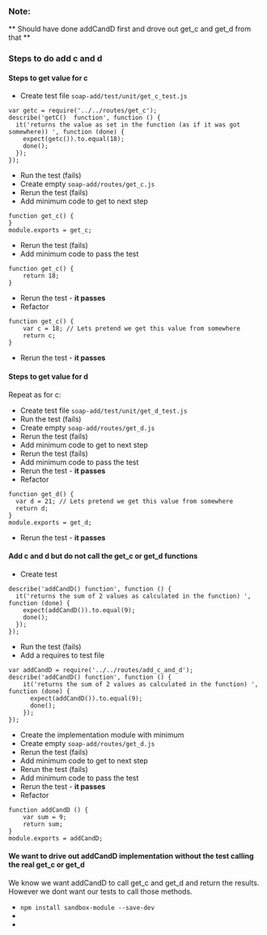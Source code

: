 ### Note:
** Should have done addCandD first and drove out get_c and get_d from that **

### Steps to do add c and d

#### Steps to get value for c
* Create test file `soap-add/test/unit/get_c_test.js`
```
var getc = require('../../routes/get_c');
describe('getC()  function', function () {
  it('returns the value as set in the function (as if it was got somewhere)) ', function (done) {
    expect(getc()).to.equal(18);
    done();
  });
});
```
* Run the test (fails)
* Create empty `soap-add/routes/get_c.js`
* Rerun the test (fails)
* Add minimum code to get to next step
```
function get_c() {
}
module.exports = get_c;
```
* Rerun the test (fails)
* Add minimum code to pass the test
```
function get_c() {
    return 18; 
}
```
* Rerun the test - **it passes**
* Refactor
```
function get_c() {
    var c = 18; // Lets pretend we get this value from somewhere
    return c;
}
```
* Rerun the test - **it passes**

#### Steps to get value for d
Repeat as for c:
* Create test file `soap-add/test/unit/get_d_test.js`
* Run the test (fails)
* Create empty `soap-add/routes/get_d.js`
* Rerun the test (fails)
* Add minimum code to get to next step
* Rerun the test (fails)
* Add minimum code to pass the test
* Rerun the test - **it passes**
* Refactor
```
function get_d() {
  var d = 21; // Lets pretend we get this value from somewhere
  return d;
}
module.exports = get_d;
```
* Rerun the test - **it passes**

#### Add c and d but do not call the get_c or get_d functions
* Create test 
```
describe('addCandD() function', function () {
  it('returns the sum of 2 values as calculated in the function) ', function (done) {
    expect(addCandD()).to.equal(9);
    done();
  });
});
```
* Run the test (fails)
* Add a requires to test file
```
var addCandD = require('../../routes/add_c_and_d');
describe('addCandD() function', function () {
    it('returns the sum of 2 values as calculated in the function) ', function (done) {
      expect(addCandD()).to.equal(9);
      done();
    });
});
```
* Create the implementation module with minimum
* Create empty `soap-add/routes/get_d.js`
* Rerun the test (fails)
* Add minimum code to get to next step
* Rerun the test (fails)
* Add minimum code to pass the test
* Rerun the test - **it passes**
* Refactor
```
function addCandD () {
    var sum = 9;
    return sum;
}
module.exports = addCandD;
```
#### We want to drive out addCandD implementation without the test calling the real get_c or get_d
We know we want addCandD to call get_c and get_d and return the results. However we dont want our tests to call those methods.
* `npm install sandbox-module --save-dev`
* 
* 


